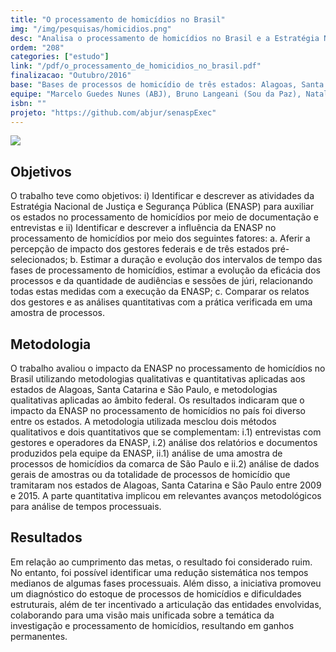 ```yaml
---
title: "O processamento de homicídios no Brasil"
img: "/img/pesquisas/homicidios.png"
desc: "Analisa o processamento de homicídios no Brasil e a Estratégia Nacional de Justiça e Segurança Pública em três estados: Alagoas, Santa Catarina e São Paulo."
ordem: "208"
categories: ["estudo"]
link: "/pdf/o_processamento_de_homicidios_no_brasil.pdf"
finalizacao: "Outubro/2016"
base: "Bases de processos de homicídio de três estados: Alagoas, Santa Catarina e São Paulo."
equipe: "Marcelo Guedes Nunes (ABJ), Bruno Langeani (Sou da Paz), Natalia Pollachi (Sou da Paz), Julio Trecenti (ABJ), Fernando Corrêa (ABJ)"
isbn: ""
projeto: "https://github.com/abjur/senaspExec"
---
```


![](/img/pesquisas/homicidios.png)

## Objetivos

O trabalho teve como objetivos: i) Identificar e descrever as atividades da Estratégia Nacional de Justiça e Segurança Pública (ENASP) para auxiliar os estados no processamento de homicídios por meio de documentação e entrevistas e ii) Identificar e descrever a influência da ENASP no processamento de homicídios por meio dos seguintes fatores: a. Aferir a percepção de impacto dos gestores federais e de três estados pré- selecionados; b. Estimar a duração e evolução dos intervalos de tempo das fases de processamento de homicídios, estimar a evolução da eficácia dos processos e da quantidade de audiências e sessões de júri, relacionando todas estas medidas com a execução da ENASP; c. Comparar os relatos dos gestores e as análises quantitativas com a prática verificada em uma amostra de processos.

## Metodologia

O trabalho avaliou o impacto da ENASP no processamento de homicídios no Brasil utilizando metodologias qualitativas e quantitativas aplicadas aos estados de Alagoas, Santa Catarina e São Paulo, e metodologias qualitativas aplicadas ao âmbito federal. Os resultados indicaram que o impacto da ENASP no processamento de homicídios no país foi diverso entre os estados. A metodologia utilizada mesclou dois métodos qualitativos e dois quantitativos que se complementam: i.1) entrevistas com gestores e operadores da ENASP, i.2) análise dos relatórios e documentos produzidos pela equipe da ENASP, ii.1) análise de uma amostra de processos de homicídios da comarca de São Paulo e ii.2) análise de dados gerais de amostras ou da totalidade de processos de homicídio que tramitaram nos estados de Alagoas, Santa Catarina e São Paulo entre 2009 e 2015. A parte quantitativa implicou em relevantes avanços metodológicos para análise de tempos processuais.

## Resultados

Em relação ao cumprimento das metas, o resultado foi considerado ruim. No entanto, foi possível identificar uma redução sistemática nos tempos medianos de algumas fases processuais. Além disso, a iniciativa promoveu um diagnóstico do estoque de processos de homicídios e dificuldades estruturais, além de ter incentivado a articulação das entidades envolvidas, colaborando para uma visão mais unificada sobre a temática da investigação e processamento de homicídios, resultando em ganhos permanentes.


